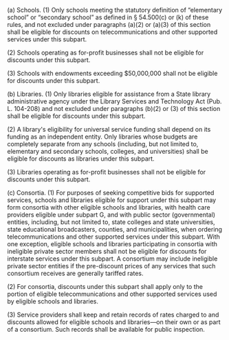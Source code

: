 (a) Schools. (1) Only schools meeting the statutory definition of “elementary school” or “secondary school” as defined in § 54.500(c) or (k) of these rules, and not excluded under paragraphs (a)(2) or (a)(3) of this section shall be eligible for discounts on telecommunications and other supported services under this subpart.

(2) Schools operating as for-profit businesses shall not be eligible for discounts under this subpart.

(3) Schools with endowments exceeding $50,000,000 shall not be eligible for discounts under this subpart.

(b) Libraries. (1) Only libraries eligible for assistance from a State library administrative agency under the Library Services and Technology Act (Pub. L. 104-208) and not excluded under paragraphs (b)(2) or (3) of this section shall be eligible for discounts under this subpart.

(2) A library's eligibility for universal service funding shall depend on its funding as an independent entity. Only libraries whose budgets are completely separate from any schools (including, but not limited to, elementary and secondary schools, colleges, and universities) shall be eligible for discounts as libraries under this subpart.

(3) Libraries operating as for-profit businesses shall not be eligible for discounts under this subpart.

(c) Consortia. (1) For purposes of seeking competitive bids for supported services, schools and libraries eligible for support under this subpart may form consortia with other eligible schools and libraries, with health care providers eligible under subpart G, and with public sector (governmental) entities, including, but not limited to, state colleges and state universities, state educational broadcasters, counties, and municipalities, when ordering telecommunications and other supported services under this subpart. With one exception, eligible schools and libraries participating in consortia with ineligible private sector members shall not be eligible for discounts for interstate services under this subpart. A consortium may include ineligible private sector entities if the pre-discount prices of any services that such consortium receives are generally tariffed rates.

(2) For consortia, discounts under this subpart shall apply only to the portion of eligible telecommunications and other supported services used by eligible schools and libraries.

(3) Service providers shall keep and retain records of rates charged to and discounts allowed for eligible schools and libraries—on their own or as part of a consortium. Such records shall be available for public inspection.


